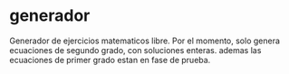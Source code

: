 # generador
Generador de ejercicios matematicos libre.
Por el momento, solo genera ecuaciones de segundo grado, con soluciones enteras.
ademas las ecuaciones de primer grado estan en fase de prueba.
